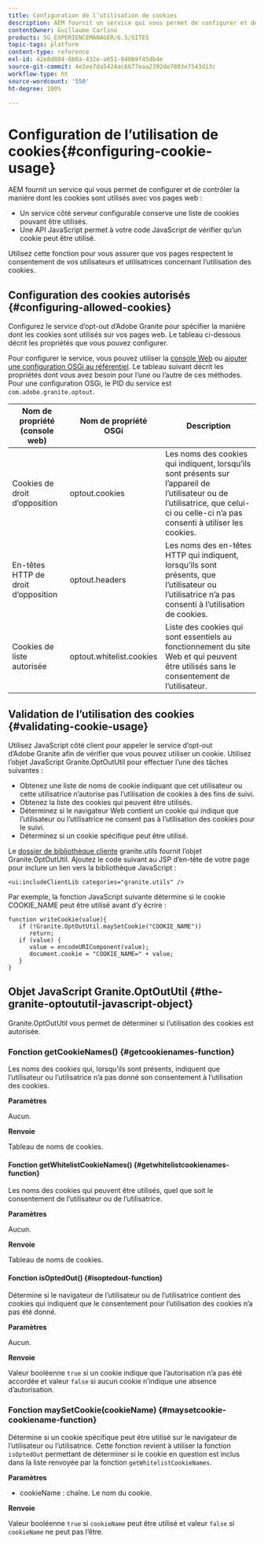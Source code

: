 ```yaml
---
title: Configuration de l’utilisation de cookies
description: AEM fournit un service qui vous permet de configurer et de contrôler la manière dont les cookies sont utilisés avec vos pages web.
contentOwner: Guillaume Carlino
products: SG_EXPERIENCEMANAGER/6.5/SITES
topic-tags: platform
content-type: reference
exl-id: 42e8d804-6b6a-432e-a651-940b9f45db4e
source-git-commit: 4e2ee7da5424ac6677eaa2392de7803e7543d13c
workflow-type: ht
source-wordcount: '550'
ht-degree: 100%

---
```


# Configuration de l’utilisation de cookies{#configuring-cookie-usage}

AEM fournit un service qui vous permet de configurer et de contrôler la manière dont les cookies sont utilisés avec vos pages web :

* Un service côté serveur configurable conserve une liste de cookies pouvant être utilisés.
* Une API JavaScript permet à votre code JavaScript de vérifier qu’un cookie peut être utilisé.

Utilisez cette fonction pour vous assurer que vos pages respectent le consentement de vos utilisateurs et utilisatrices concernant l’utilisation des cookies.

## Configuration des cookies autorisés {#configuring-allowed-cookies}

Configurez le service d’opt-out d’Adobe Granite pour spécifier la manière dont les cookies sont utilisés sur vos pages web. Le tableau ci-dessous décrit les propriétés que vous pouvez configurer.

Pour configurer le service, vous pouvez utiliser la [console Web](/help/sites-deploying/configuring-osgi.md#osgi-configuration-with-the-web-console) ou [ajouter une configuration OSGi au référentiel](/help/sites-deploying/configuring-osgi.md#adding-a-new-configuration-to-the-repository). Le tableau suivant décrit les propriétés dont vous avez besoin pour l’une ou l’autre de ces méthodes. Pour une configuration OSGi, le PID du service est `com.adobe.granite.optout`.

| Nom de propriété (console web) | Nom de propriété OSGi | Description |
|---|---|---|
| Cookies de droit d’opposition | optout.cookies | Les noms des cookies qui indiquent, lorsqu’ils sont présents sur l’appareil de l’utilisateur ou de l’utilisatrice, que celui-ci ou celle-ci n’a pas consenti à utiliser les cookies. |
| En-têtes HTTP de droit d’opposition | optout.headers | Les noms des en-têtes HTTP qui indiquent, lorsqu’ils sont présents, que l’utilisateur ou l’utilisatrice n’a pas consenti à l’utilisation de cookies. |
| Cookies de liste autorisée | optout.whitelist.cookies | Liste des cookies qui sont essentiels au fonctionnement du site Web et qui peuvent être utilisés sans le consentement de l’utilisateur. |

## Validation de l’utilisation des cookies {#validating-cookie-usage}

Utilisez JavaScript côté client pour appeler le service d’opt-out d’Adobe Granite afin de vérifier que vous pouvez utiliser un cookie. Utilisez l’objet JavaScript Granite.OptOutUtil pour effectuer l’une des tâches suivantes :

* Obtenez une liste de noms de cookie indiquant que cet utilisateur ou cette utilisatrice n’autorise pas l’utilisation de cookies à des fins de suivi.
* Obtenez la liste des cookies qui peuvent être utilisés.
* Déterminez si le navigateur Web contient un cookie qui indique que l’utilisateur ou l’utilisatrice ne consent pas à l’utilisation des cookies pour le suivi.
* Déterminez si un cookie spécifique peut être utilisé.

Le [dossier de bibliothèque cliente](/help/sites-developing/clientlibs.md#referencing-client-side-libraries) granite.utils fournit l’objet Granite.OptOutUtil. Ajoutez le code suivant au JSP d’en-tête de votre page pour inclure un lien vers la bibliothèque JavaScript :

`<ui:includeClientLib categories="granite.utils" />`

Par exemple, la fonction JavaScript suivante détermine si le cookie COOKIE_NAME peut être utilisé avant d’y écrire :

```
function writeCookie(value){
   if (!Granite.OptOutUtil.maySetCookie("COOKIE_NAME"))
      return;
   if (value) {
      value = encodeURIComponent(value);
      document.cookie = "COOKIE_NAME=" + value;
   }
}
```

## Objet JavaScript Granite.OptOutUtil {#the-granite-optoututil-javascript-object}

Granite.OptOutUtil vous permet de déterminer si l’utilisation des cookies est autorisée.

### Fonction getCookieNames() {#getcookienames-function}

Les noms des cookies qui, lorsqu’ils sont présents, indiquent que l’utilisateur ou l’utilisatrice n’a pas donné son consentement à l’utilisation des cookies.

**Paramètres**

Aucun.

**Renvoie**

Tableau de noms de cookies.

#### Fonction getWhitelistCookieNames() {#getwhitelistcookienames-function}

Les noms des cookies qui peuvent être utilisés, quel que soit le consentement de l’utilisateur ou de l’utilisatrice.

**Paramètres**

Aucun.

**Renvoie**

Tableau de noms de cookies.

#### Fonction isOptedOut() {#isoptedout-function}

Détermine si le navigateur de l’utilisateur ou de l’utilisatrice contient des cookies qui indiquent que le consentement pour l’utilisation des cookies n’a pas été donné.

**Paramètres**

Aucun.

**Renvoie**

Valeur booléenne `true` si un cookie indique que l’autorisation n’a pas été accordée et valeur `false` si aucun cookie n’indique une absence d’autorisation.

### Fonction maySetCookie(cookieName) {#maysetcookie-cookiename-function}

Détermine si un cookie spécifique peut être utilisé sur le navigateur de l’utilisateur ou l’utilisatrice. Cette fonction revient à utiliser la fonction `isOptedOut` permettant de déterminer si le cookie en question est inclus dans la liste renvoyée par la fonction `getWhitelistCookieNames`.

**Paramètres**

* cookieName : chaîne. Le nom du cookie.

**Renvoie**

Valeur booléenne `true` si `cookieName` peut être utilisé et valeur `false` si `cookieName` ne peut pas l’être.
